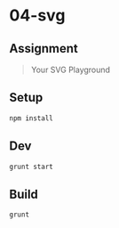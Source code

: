 # 04-svg

## Assignment

> Your SVG Playground

## Setup

```bash
npm install
```

## Dev

```bash
grunt start
```

## Build

```bash
grunt
```
